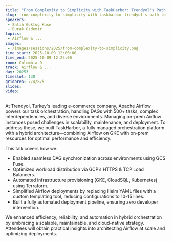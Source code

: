 ```yaml
---
title: "From Complexity to Simplicity with TaskHarbor: Trendyol's Path to a Unified Orchestration Platform"
slug: from-complexity-to-simplicity-with-taskharbor-trendyol-s-path-to-a-unified-orchestration-platform
speakers:
 - Salih Goktug Kose
 - Burak Ozdemir
topics:
 - Airflow & ...
images:
 - /images/sessions/2025/from-complexity-to-simplicity.png
time_start: 2025-10-09 12:00:00
time_end: 2025-10-09 12:25:00
room: Columbia D
track: Airflow & ...
day: 20253
timeslot: 138
gridarea: 7/4/8/5
slides:
video:
---
```


At Trendyol, Turkey's leading e-commerce company, Apache Airflow powers our task orchestration, handling DAGs with 500+ tasks, complex interdependencies, and diverse environments. Managing on-prem Airflow instances posed challenges in scalability, maintenance, and deployment. To address these, we built TaskHarbor, a fully managed orchestration platform with a hybrid architecture—combining Airflow on GKE with on-prem resources for optimal performance and efficiency.

This talk covers how we:

- Enabled seamless DAG synchronization across environments using GCS Fuse.
- Optimized workload distribution via GCP’s HTTPS & TCP Load Balancers.
- Automated infrastructure provisioning (GKE, CloudSQL, Kubernetes) using Terraform.
- Simplified Airflow deployments by replacing Helm YAML files with a custom templating tool, reducing configurations to 10-15 lines.
- Built a fully automated deployment pipeline, ensuring zero developer intervention.

We enhanced efficiency, reliability, and automation in hybrid orchestration by embracing a scalable, maintainable, and cloud-native strategy. Attendees will obtain practical insights into architecting Airflow at scale and optimizing deployments.